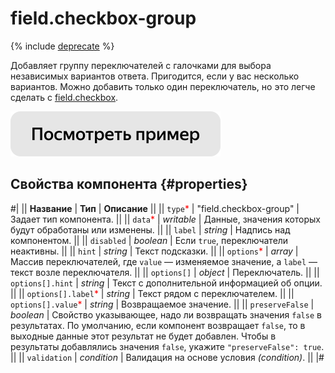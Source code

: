 # field.checkbox-group

{% include [deprecate](../../_includes/deprecate.md) %}

Добавляет группу переключателей с галочками для выбора независимых вариантов ответа. Пригодится, если у вас несколько вариантов. Можно добавить только один переключатель, но это легче сделать с [field.checkbox](field.checkbox.md).

[![Посмотреть пример в песочнице](../_images/buttons/view-example.svg)](https://ya.cc/t/iO6fbx9G3twhgg)

## Свойства компонента {#properties}

#|
|| **Название** | **Тип** | **Описание** ||
|| `type`<span style="color: red">\*</span> | "field.checkbox-group" | Задает тип компонента. ||
|| `data`<span style="color: red">\*</span> | _writable_ | Данные, значения которых будут обработаны или изменены. ||
|| `label` | _string_ | Надпись над компонентом. ||
|| `disabled` | _boolean_ | Если `true`, переключатели неактивны. ||
|| `hint` | _string_ | Текст подсказки. ||
|| `options`<span style="color: red">\*</span> | _array_ | Массив переключателей, где `value` — изменяемое значение, а `label` — текст возле переключателя. ||
|| `options[]` | _object_ | Переключатель. ||
|| `options[].hint` | _string_ | Текст с дополнительной информацией об опции. ||
|| `options[].label`<span style="color: red">\*</span> | _string_ | Текст рядом с переключателем. ||
|| `options[].value`<span style="color: red">\*</span> | _string_ | Возвращаемое значение. ||
|| `preserveFalse` | _boolean_ | Свойство указывающее, надо ли возвращать значения `false` в результатах. По умолчанию, если компонент возвращает `false`, то в выходные данные этот результат не будет добавлен. Чтобы в результаты добавлялись значения `false`, укажите `"preserveFalse": true`. ||
|| `validation` | _condition_ | Валидация на основе условия _(condition)_. ||
|#
